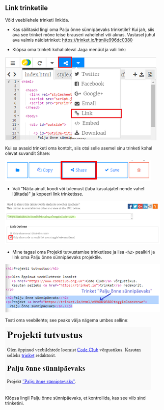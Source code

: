 ## Link trinketile

Võid veebilehele trinketi linkida.

+ Kas säilitasid lingi oma Palju õnne sünnipäevaks trinketile? Kui jah, siis ava see trinket mõne teise brauseri vahelehel või aknas. Vastasel juhul ava valmis näidistrinket: <https://trinket.io/html/e996dc0380>

+ Klõpsa oma trinketi kohal oleval Jaga menüül ja vali link:

![kuvatõmmis](images/showcase-share1.png)

Kui sa avasid trinketi oma kontolt, siis otsi selle asemel sinu trinketi kohal olevat suvandit Share:

![kuvatõmmis](images/showcase-share2.png)

+ Vali "Näita ainult koodi või tulemust (luba kasutajatel nende vahel lülitada)" ja kopeeri link trinketisse. 

![kuvatõmmis](images/showcase-get-link.png)

+ Mine tagasi oma Projekti tutvustamise trinketisse ja lisa `<h2>` pealkiri ja link oma Palju õnne sünnipäevaks projektile.

![kuvatõmmis](images/showcase-link-trinket.png)

Testi oma veebilehte; see peaks välja nägema umbes selline:

![kuvatõmmis](images/showcase-link-output.png)

Klõpsa lingil Palju õnne sünnipäevaks, et kontrollida, kas see viib sind trinketini.